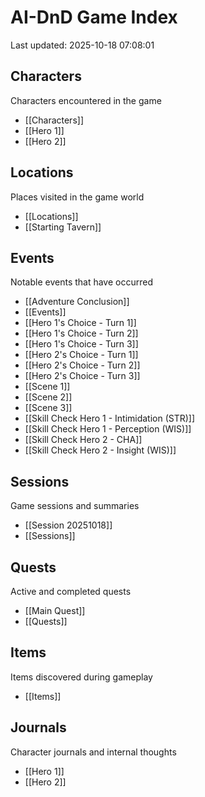 # AI-DnD Game Index

Last updated: 2025-10-18 07:08:01

## Characters

Characters encountered in the game

- [[Characters]]
- [[Hero 1]]
- [[Hero 2]]

## Locations

Places visited in the game world

- [[Locations]]
- [[Starting Tavern]]

## Events

Notable events that have occurred

- [[Adventure Conclusion]]
- [[Events]]
- [[Hero 1's Choice - Turn 1]]
- [[Hero 1's Choice - Turn 2]]
- [[Hero 1's Choice - Turn 3]]
- [[Hero 2's Choice - Turn 1]]
- [[Hero 2's Choice - Turn 2]]
- [[Hero 2's Choice - Turn 3]]
- [[Scene 1]]
- [[Scene 2]]
- [[Scene 3]]
- [[Skill Check Hero 1 - Intimidation (STR)]]
- [[Skill Check Hero 1 - Perception (WIS)]]
- [[Skill Check Hero 2 - CHA]]
- [[Skill Check Hero 2 - Insight (WIS)]]

## Sessions

Game sessions and summaries

- [[Session 20251018]]
- [[Sessions]]

## Quests

Active and completed quests

- [[Main Quest]]
- [[Quests]]

## Items

Items discovered during gameplay

- [[Items]]

## Journals

Character journals and internal thoughts

- [[Hero 1]]
- [[Hero 2]]

